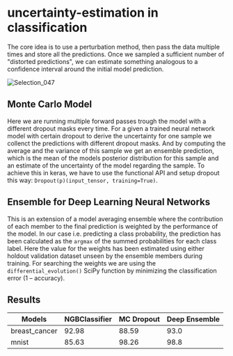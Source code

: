 # uncertainty-estimation in classification
The core idea is to use a perturbation method, then pass the data multiple times and store all the predictions. Once we sampled a sufficient number of "distorted predictions", we can estimate something analogous to a confidence interval around the initial model prediction. 

![Selection_047](https://user-images.githubusercontent.com/28530297/80291136-8b33d580-8768-11ea-8f74-67ae5d83389a.png)


## Monte Carlo Model
Here we are running multiple forward passes trough the model with a different dropout masks every time. For a given a trained neural network model 
with certain dropout to derive the uncertainty for one sample we collenct the predictions with different dropout masks.
And by computing the average and the variance of this sample we get an ensemble prediction, which is the mean of the models posterior distribution for this sample and an estimate of the uncertainty of the model regarding the sample.
To achieve this in keras, we have to use the functional API and setup dropout this way: `Dropout(p)(input_tensor, training=True)`.

## Ensemble for Deep Learning Neural Networks
This is an extension of a model averaging ensemble where the contribution of each member to the final prediction is weighted by the performance of the model. In our case i.e. predicting a class probability, the prediction has been calculated as the `argmax` of the summed probabilities for each class label.
Here the value for the weights has been estimated using either holdout validation dataset unseen by the ensemble members during training. For searching the weights we are using the `differential_evolution()` SciPy function by minimizing the classification error (1 – accuracy).

## Results
Models | NGBClassifier | MC Dropout | Deep Ensemble 
--- | --- | --- | --- 
breast_cancer | 92.98 | 88.59 | 93.0 
mnist | 85.63 | 98.26 | 98.8 
